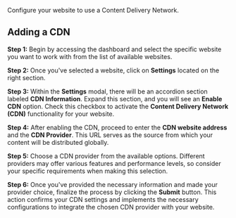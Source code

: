 Configure your website to use a Content Delivery Network.

## Adding a CDN

**Step 1:** Begin by accessing the dashboard and select the specific website you want to work with from the list of available websites.

**Step 2:** Once you've selected a website, click on  **Settings** located on the right section. 

**Step 3:** Within the **Settings** modal, there will be an accordion section labeled **CDN Information**. Expand this section, and you will see an **Enable CDN** option. Check this checkbox to activate the **Content Delivery Network (CDN)** functionality for your website.

**Step 4:** After enabling the CDN, proceed to enter the **CDN website address** and the **CDN Provider**. This URL serves as the source from which your content will be distributed globally.

**Step 5:** Choose a CDN provider from the available options. Different providers may offer various features and performance levels, so consider your specific requirements when making this selection.

**Step 6:** Once you've provided the necessary information and made your provider choice, finalize the process by clicking the **Submit** button. This action confirms your CDN settings and implements the necessary configurations to integrate the chosen CDN provider with your website.